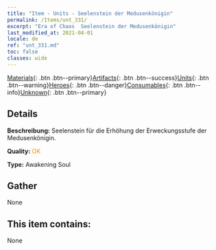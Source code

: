 ```yaml
---
title: "Item - Units - Seelenstein der Medusenkönigin"
permalink: /Items/unt_331/
excerpt: "Era of Chaos  Seelenstein der Medusenkönigin"
last_modified_at: 2021-04-01
locale: de
ref: "unt_331.md"
toc: false
classes: wide
---
```

 [Materials](/de/Items/){: .btn .btn--primary}[Artifacts](/de/Items/Artifacts/){: .btn .btn--success}[Units](/de/Items/Units/){: .btn .btn--warning}[Heroes](/de/Items/Heroes/){: .btn .btn--danger}[Consumables](/de/Items/Consumables/){: .btn .btn--info}[Unknown](/de/Items/Unknown/){: .btn .btn--primary}

## Details
 **Beschreibung:** Seelenstein für die Erhöhung der Erweckungsstufe der Medusenkönigin.

 **Quality:** <span style="color: #FF8C00">OK</span>

 **Type:** Awakening Soul

## Gather

  None

## This item contains:

  None

